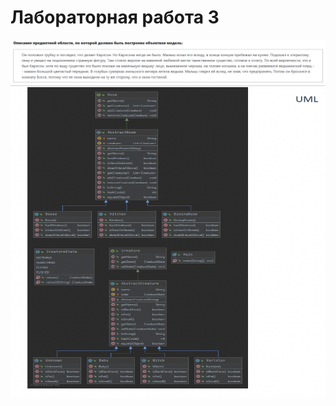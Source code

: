 # Лабораторная работа 3

<img src="https://github.com/nekruz03/Itmo_lab3/blob/main/1.png" >


<img src="https://github.com/nekruz03/Itmo_lab3/blob/main/2.png" width="600" height="500">

